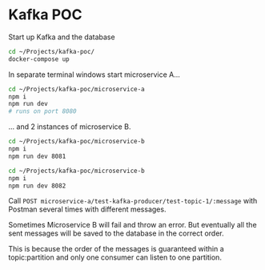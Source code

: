 # Kafka POC

Start up Kafka and the database

```bash
cd ~/Projects/kafka-poc/
docker-compose up
```

In separate terminal windows start microservice A...

```bash
cd ~/Projects/kafka-poc/microservice-a
npm i
npm run dev
# runs on port 8080
```

... and 2 instances of microservice B.

```bash
cd ~/Projects/kafka-poc/microservice-b
npm i
npm run dev 8081
```

```bash
cd ~/Projects/kafka-poc/microservice-b
npm i
npm run dev 8082
```

Call `POST microservice-a/test-kafka-producer/test-topic-1/:message` with Postman several times with different messages.

Sometimes Microservice B will fail and throw an error. But eventually all the sent messages will be saved to the database in the correct order.

This is because the order of the messages is guaranteed within a topic:partition and only one consumer can listen to one partition.
